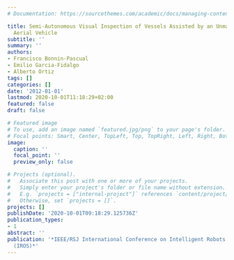 ```yaml
---
# Documentation: https://sourcethemes.com/academic/docs/managing-content/

title: Semi-Autonomous Visual Inspection of Vessels Assisted by an Unmanned Micro
  Aerial Vehicle
subtitle: ''
summary: ''
authors:
- Francisco Bonnin-Pascual
- Emilio Garcia-Fidalgo
- Alberto Ortiz
tags: []
categories: []
date: '2012-01-01'
lastmod: 2020-10-01T11:18:29+02:00
featured: false
draft: false

# Featured image
# To use, add an image named `featured.jpg/png` to your page's folder.
# Focal points: Smart, Center, TopLeft, Top, TopRight, Left, Right, BottomLeft, Bottom, BottomRight.
image:
  caption: ''
  focal_point: ''
  preview_only: false

# Projects (optional).
#   Associate this post with one or more of your projects.
#   Simply enter your project's folder or file name without extension.
#   E.g. `projects = ["internal-project"]` references `content/project/deep-learning/index.md`.
#   Otherwise, set `projects = []`.
projects: []
publishDate: '2020-10-01T09:18:29.125736Z'
publication_types:
- 1
abstract: ''
publication: '*IEEE/RSJ International Conference on Intelligent Robots and Systems
  (IROS)*'
---
```

